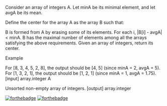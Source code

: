 Consider an array of integers A. Let minA be its minimal element, and let avgA be its mean.

Define the center for the array A as the array B such that:

B is formed from A by erasing some of its elements.
For each i, |B[i] - avgA| < minA.
B has the maximal number of elements among all the arrays satisfying the above requirements.
Given an array of integers, return its center.

Example

For [8, 3, 4, 5, 2, 8], the output should be [4, 5] (since minA = 2, avgA = 5).
For [1, 3, 2, 1], the output should be [1, 2, 1] (since minA = 1, avgA = 1.75).
[input] array.integer A

Unsorted non-empty array of integers.
[output] array.integer

[![forthebadge](http://forthebadge.com/images/badges/uses-js.svg)](http://forthebadge.com) [![forthebadge](http://forthebadge.com/images/badges/built-with-love.svg)](http://forthebadge.com)
